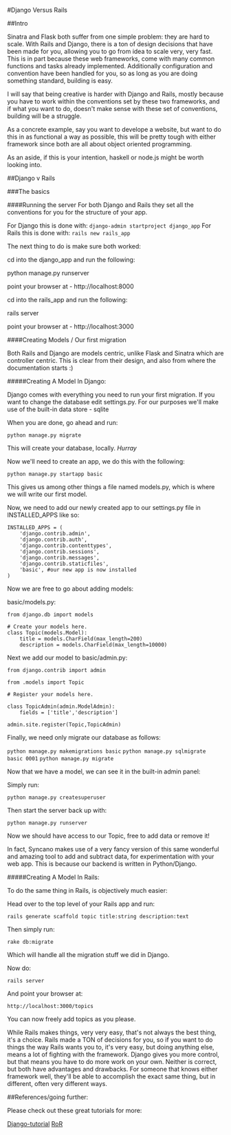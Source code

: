 #Django Versus Rails

##Intro

Sinatra and Flask both suffer from one simple problem: they are hard to scale.  With Rails and Django, there is a ton of design decisions that have been made for you, allowing you to go from idea to scale very, very fast.  This is in part because these web frameworks, come with many common functions and tasks already implemented.  Additionally configuration and convention have been handled for you, so as long as you are doing something standard, building is easy.

I will say that being creative is harder with Django and Rails, mostly because you have to work within the conventions set by these two frameworks, and if what you want to do, doesn't make sense with these set of conventions, building will be a struggle.

As a concrete example, say you want to develope a website, but want to do this in as functional a way as possible, this will be pretty tough with either framework since both are all about object oriented programming.

As an aside, if this is your intention, haskell or node.js might be worth looking into.

##Django v Rails

###The basics

####Running the server
For both Django and Rails they set all the conventions for you for the structure of your app.  

For Django this is done with: `django-admin startproject django_app`
For Rails this is done with: `rails new rails_app`

The next thing to do is make sure both worked:

cd into the django_app and run the following:

python manage.py runserver

point your browser at - http://localhost:8000

cd into the rails_app and run the following:

rails server

point your browser at - http://localhost:3000

####Creating Models / Our first migration

Both Rails and Django are models centric, unlike Flask and Sinatra which are controller centric.  This is clear from their design, and also from where the documentation starts :)

#####Creating A Model In Django:

Django comes with everything you need to run your first migration.  If you want to change the database edit settings.py.  For our purposes we'll make use of the built-in data store - sqlite

When you are done, go ahead and run:

`python manage.py migrate`

This will create your database, locally.  _Hurray_

Now we'll need to create an app, we do this with the following:

`python manage.py startapp basic`

This gives us among other things a file named models.py, which is where we will write our first model.

Now, we need to add our newly created app to our settings.py file in INSTALLED_APPS like so:

```
INSTALLED_APPS = (
    'django.contrib.admin',
    'django.contrib.auth',
    'django.contrib.contenttypes',
    'django.contrib.sessions',
    'django.contrib.messages',
    'django.contrib.staticfiles',
    'basic', #our new app is now installed
)
```
Now we are free to go about adding models:

basic/models.py:

```
from django.db import models

# Create your models here.
class Topic(models.Model):
    title = models.CharField(max_length=200)
    description = models.CharField(max_length=10000)

```

Next we add our model to basic/admin.py:

```
from django.contrib import admin

from .models import Topic

# Register your models here.

class TopicAdmin(admin.ModelAdmin):
    fields = ['title','description']

admin.site.register(Topic,TopicAdmin)

```

Finally, we need only migrate our database as follows:

`python manage.py makemigrations basic`
`python manage.py sqlmigrate basic 0001`
`python manage.py migrate`

Now that we have a model, we can see it in the built-in admin panel:

Simply run:

`python manage.py createsuperuser`

Then start the server back up with:

`python manage.py runserver`

Now we should have access to our Topic, free to add data or remove it!

In fact, Syncano makes use of a very fancy version of this same wonderful and amazing tool to add and subtract data, for experimentation with your web app.  This is because our backend is written in Python/Django.


#####Creating A Model In Rails:

To do the same thing in Rails, is objectively much easier:

Head over to the top level of your Rails app and run:

`rails generate scaffold topic title:string description:text`

Then simply run:

`rake db:migrate`

Which will handle all the migration stuff we did in Django.

Now do:

`rails server`

And point your browser at:

`http://localhost:3000/topics`

You can now freely add topics as you please.

While Rails makes things, very very easy, that's not always the best thing, it's a choice.  Rails made a TON of decisions for you, so if you want to do things the way Rails wants you to, it's very easy, but doing anything else, means a lot of fighting with the framework.  Django gives you more control, but that means you have to do more work on your own.  Neither is correct, but both have advantages and drawbacks.  For someone that knows either framework well, they'll be able to accomplish the exact same thing, but in different, often very different ways.

##References/going further:

Please check out these great tutorials for more:

[Django-tutorial](https://docs.djangoproject.com/en/1.8/intro/tutorial01/)
[RoR](http://docs.railsbridge.org/intro-to-rails/intro-to-rails)
